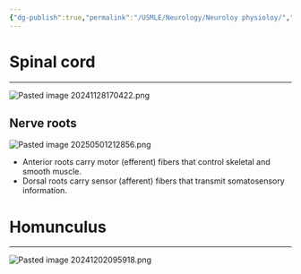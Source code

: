 ```yaml
---
{"dg-publish":true,"permalink":"/USMLE/Neurology/Neuroloy physioloy/","tags":["t1"]}
---
```


# Spinal cord
---
![Pasted image 20241128170422.png](/img/user/appendix/Pasted%20image%2020241128170422.png)
## Nerve roots
![Pasted image 20250501212856.png](/img/user/appendix/Pasted%20image%2020250501212856.png)
- Anterior roots carry motor (efferent) fibers that control skeletal and smooth muscle.
- Dorsal roots carry sensor (afferent) fibers that transmit somatosensory information.
# Homunculus
---
![Pasted image 20241202095918.png](/img/user/appendix/Pasted%20image%2020241202095918.png)
